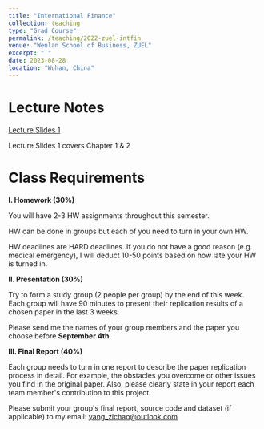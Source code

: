 ```yaml
---
title: "International Finance"
collection: teaching
type: "Grad Course"
permalink: /teaching/2022-zuel-intfin
venue: "Wenlan School of Business, ZUEL"
excerpt: " "
date: 2023-08-28
location: "Wuhan, China"
---
```


# Lecture Notes

[Lecture Slides 1](https://github.com/Anonymous-Y/my_website/blob/a255ef9a2c5f1f7e0f1330e4d5529baecb3cda2f/files/ZUEL/international_finance/IntelFin_1.pdf)

Lecture Slides 1 covers Chapter 1 & 2

<!--[Lecture Slides 2](https://github.com/Anonymous-Y/my_website/blob/19e6658e32e6b94d79e59374c91c9b29335b919e/files/ZUEL/international_finance/slide2.pdf)-->

<!--Lecture Slides 2 covers Chapter 3-->

<!--[Lecture Slides 3](https://github.com/Anonymous-Y/my_website/blob/152c9ff7baba6701acd25b07279910c0f88657a3/files/ZUEL/international_finance/slide3.pdf)-->

<!--Lecture Slides 3 covers Chapter 4-->

<!--[Lecture Slides 4](https://github.com/Anonymous-Y/my_website/blob/67db942d804fd96257dd9aaed40b310e854212da/files/ZUEL/international_finance/slide4.pdf)-->

<!--Lecture Slides 4 covers Chapter 6-->

<!--# Homework-->

<!--[Homework 1](https://github.com/Anonymous-Y/my_website/blob/49bcce60652e80316448f900cd933bfaab18fd61/files/ZUEL/international_finance/International%20Finance%20Homework%201.pdf)-->

<!--[Homework 1 Submission Portal](https://docs.qq.com/form/page/DU2dIWGJxVUJPckd5)-->

<!--[Homework 2](https://github.com/Anonymous-Y/my_website/blob/2e052897c77749336235ef3043b7aeee63941a4d/files/ZUEL/international_finance/International%20Finance%20Homework%202.pdf)-->

<!--[Homework 2 Submission Portal](https://docs.qq.com/form/page/DU3VZU2dQRVFMSWVD)-->

# Class Requirements

**I. Homework (30%)**

You will have 2-3 HW assignments throughout this semester.

HW can be done in groups but each of you need to turn in your own HW.

HW deadlines are HARD deadlines. If you do not have a good reason (e.g. medical emergency), I will deduct 10-50 points based on how late your HW is turned in.

**II. Presentation (30%)**

Try to form a study group (2 people per group) by the end of this week. Each group will have 90 minutes to present their replication results of a chosen paper in the last 3 weeks. 

Please send me the names of your group members and the paper you choose before **September 4th**. 

**III. Final Report (40%)**

Each group needs to turn in one report to describe the paper replication process in detail. For example, the obstacles you overcome or other issues you find in the original paper. Also, please clearly state in your report each team member's contribution to this project.

<!--**Final Report DUE DATE:** 2022.11.30 11:59PM-->

Please submit your group's final report, source code and dataset (if applicable) to my email: yang_zichao@outlook.com

